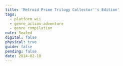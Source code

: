 ```yaml
---
title: 'Metroid Prime Trilogy Collector''s Edition'
tags:
  - platform_wii
  - genre_action-adventure
  - genre_compilation
note: Sealed
digital: false
physical: true
guide: false
pending: false
date: 2014-02-10
---
```

